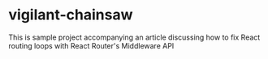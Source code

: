 # vigilant-chainsaw
This is sample project accompanying an article discussing how to fix React routing loops with React Router's Middleware API
